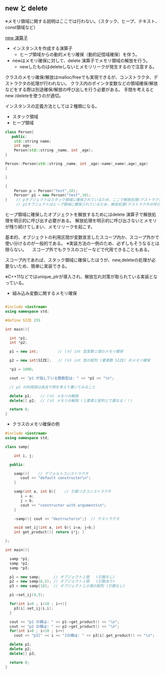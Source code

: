 ## new と delete

※メモリ領域に関する説明はここでは行わない。（スタック、ヒープ、テキスト、const領域など）

[new 演算子](https://ja.wikipedia.org/wiki/New%E6%BC%94%E7%AE%97%E5%AD%90)

* インスタンスを作成する演算子
    * ヒープ領域からの動的メモリ確保（動的記憶域確保）を伴う。
* newはメモリ確保に対して、delete 演算子でメモリ領域の解放を行う。
    * newしたものはdeleteしないとメモリリークが発生するので注意する。

クラスのメモリ確保/解放はmalloc/freeでも実現できるが、コンストラクタ、デストラクタの処理が行われない。
クラス内のポインタ変数などの領域確保/解放などをする際は別途確保/解放の呼び出しを行う必要がある。
手間を考えるとnew /deleteを使うのが適切。


インスタンスの定義方法としては２種類になる。

* スタック領域
* ヒープ領域

```cpp
class Person{
   public:
    std::string name;
    int age;
    Person(std::string _name, int _age);
}

Person::Person(std::string _name, int _age):name(_name),age(_age)
{

}

{
    Person p = Person("test",10);
    Person* p1 = new Person("test",10);
}    // pオブジェクトはスタック領域に確保されているため、ここで解放処理(デストラクタの呼び出し)が実行される。
     // p1オブジェクトはヒープ領域に確保されているため、解放処理(デストラクタの呼び出し)は実行されない。
```

ヒープ領域に確保したオブジェクトを解放するためにはdelete 演算子で解放処理を明示的に呼び出す必要がある。
解放処理を明示的に呼び出さないとメモリが残り続けてしまい、メモリリークを起こす。

基本的、オブジェクトの利用区間が変数宣言したスコープ内か、スコープ外かで使い分けるのが一般的である。
※実装方法の一例のため、必ずしもそうなるとは限らない。
　スコープ外でもクラスのコピーなどで代用できることもある。

スコープ内であれば、スタック領域に確保したほうが、new,deleteの処理が必要ないため、簡単に実装できる。

※C++11などではunique_ptrが導入され、解放忘れ対策が取られている実装となっている。




* 組み込み変数に関するメモリ確保

```cpp

#include <iostream>
using namespace std;

#define SIZE 255

int main(){

  int *p1;
  int *p2;

  p1 = new int;         // (※) int 型変数１個のメモリ確保

  p2 = new int[SIZE];   // (※) int 型の配列 (要素数 SIZE) のメモリ確保

  *p1 = 1000;

  cout << "p1 が指している整数型は: " << *p1 << "\n";

  // p2 の利用部は各自で例を考えて書いてみること

  delete p1;    // (※) メモリの解放
  delete[] p2;  // (※) メモリの解放 (１要素と配列とで異なる！！)

  return 0;
}
```


* クラスのメモリ確保の例

```cpp
#include <iostream>
using namespace std;

class samp{

    int i, j;

  public:

    samp(){    // デフォルトコンストラクタ
       cout << "default constructor\n"; 
    }

    samp(int a, int b){    // 引数つきコンストラクタ
       i = a; 
       j = b; 
       cout << "constructor with arguments\n";
    }

    ~samp(){ cout << "destructor\n";}  // デストラクタ

    void set_ij(int a, int b){ i=a; j=b;}
    int get_product(){ return i*j; }

};

int main(){

  samp *p1;
  samp *p2;
  samp *p3;

  p1 = new samp;      // オブジェクト１個   (引数なし)
  p2 = new samp(6,5); // オブジェクト１個   (引数あり)
  p3 = new samp[10];  // オブジェクト１０個の配列 (引数なし)

  p1->set_ij(4,5);

  for(int i=0 ; i<10 ; i++){
    p3[i].set_ij(i,i);
  }

  cout << "p1 の積は: " << p1->get_product() << "\n";
  cout << "p2 の積は: " << p2->get_product() << "\n";
  for(int i=0 ; i<10 ; i++)
    cout << "p3[" << i << "]の積は: " << p3[i].get_product() << "\n";

  delete p1;
  delete p2;
  delete[] p3;

  return 0;
}
```

